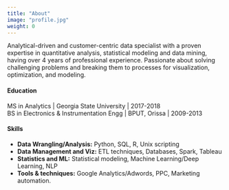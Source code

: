 ```yaml
---
title: "About"
image: "profile.jpg"
weight: 0
---
```


Analytical-driven and customer-centric data specialist with a proven expertise in quantitative analysis, statistical modeling and data mining, having over 4 years of professional experience. Passionate about solving challenging problems and breaking them to processes for visualization, optimization, and modeling.

#### Education
MS in Analytics | Georgia State University | 2017-2018</br>
BS in Electronics & Instrumentation Engg | BPUT, Orissa | 2009-2013

#### Skills
- **Data Wrangling/Analysis:** Python, SQL, R, Unix scripting
- **Data Management and Viz:** ETL techniques, Databases, Spark, Tableau
- **Statistics and ML:** Statistical modeling, Machine Learning/Deep Learning, NLP 
- **Tools & techniques:** Google Analytics/Adwords, PPC, Marketing automation.